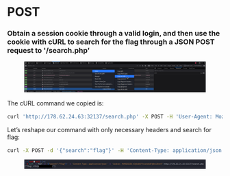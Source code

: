 # POST

### Obtain a session cookie through a valid login, and then use the cookie with cURL to search for the flag through a JSON POST request to '/search.php’

<figure><img src="../../../../../.gitbook/assets/Untitled (1).png" alt=""><figcaption></figcaption></figure>

The cURL command we copied is:

```bash
curl 'http://178.62.24.63:32137/search.php' -X POST -H 'User-Agent: Mozilla/5.0 (X11; Linux x86_64; rv:102.0) Gecko/20100101 Firefox/102.0' -H 'Accept: */*' -H 'Accept-Language: en-US,en;q=0.5' -H 'Accept-Encoding: gzip, deflate' -H 'Referer: http://178.62.24.63:32137/' -H 'Content-Type: application/json' -H 'Origin: http://178.62.24.63:32137' -H 'Connection: keep-alive' -H 'Cookie: PHPSESSID=t3jks0j77ncate6d7j0nvu9nn9' --data-raw '{"search":"Paris"}'
```

Let’s reshape our command with only necessary headers and search for flag:

```bash
curl -X POST -d '{"search":"flag"}' -H 'Content-Type: application/json' -H 'Cookie: PHPSESSID=t3jks0j77ncate6d7j0nvu9nn9' http://178.62.24.63:32137[/search.php](http://68.183.36.105:32270/search.php)
```

<figure><img src="../../../../../.gitbook/assets/Untitled 1 (2).png" alt=""><figcaption></figcaption></figure>
